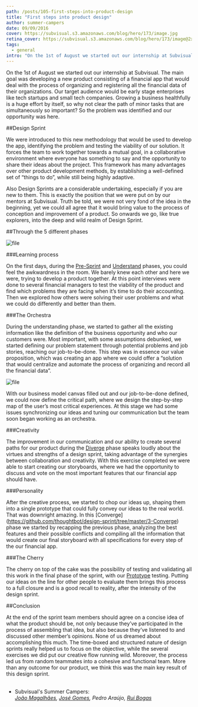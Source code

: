```yaml
---
path: /posts/105-first-steps-into-product-design
title: "First steps into product design"
author: summer-campers
date: 09/09/2016
cover: https://subvisual.s3.amazonaws.com/blog/hero/173/image.jpg
retina_cover: https://subvisual.s3.amazonaws.com/blog/hero/173/image@2x.jpg
tags:
  - general
intro: "On the 1st of August we started out our internship at Subvisual. The main goal was developing a new product consisting of a financial app that would  deal with the process of organizing and registering all the financial data of their organizations. Our target audience would be early stage enterprises like tech startups and small tech companies. Growing a business healthfully is a huge effort by itself, so why not clear the path of minor tasks that are simultaneously so important? So the problem was identified and our opportunity was here."
---
```


On the 1st of August we started out our internship at Subvisual. The main goal was developing a new product consisting of a financial app that would  deal with the process of organizing and registering all the financial data of their organizations. Our target audience would be early stage enterprises like tech startups and small tech companies. Growing a business healthfully is a huge effort by itself, so why not clear the path of minor tasks that are simultaneously so important? So the problem was identified and our opportunity was here.
 
##Design Sprint

We were introduced to this new methodology that would be used to develop the app,  identifying the problem and testing the viability of our solution. It forces the team to work together towards a mutual goal, in a collaborative environment where everyone has something to say and the opportunity to share their ideas about the project. This framework has many advantages over other product development methods, by establishing a well-defined set of “things to do”, while still being highly adaptive.

Also Design Sprints are a considerable undertaking, especially if you are new to them. This is exactly the position that we were put on by our mentors at Subvisual. Truth be told, we were not very fond of the idea in the beginning, yet we could all agree that it would bring value to the process of conception and improvement of a product. So onwards we go, like true explorers, into the deep and wild realm of Design Sprint.

##Through the 5 different phases

![file](https://subvisual.s3.amazonaws.com/blog/post_image/176/original.png)

###Learning process

On the first days, during the [Pre-Sprint](https://github.com/thoughtbot/design-sprint/tree/master/0-Pre-Sprint) and [Understand](https://github.com/thoughtbot/design-sprint/tree/master/1-Understand) phases, you could feel the awkwardness in the room. We barely knew each other and here we were, trying to develop a product together. At this point interviews were done to several financial managers to test the viability of the product and find which problems they are facing when it’s time to do their accounting. Then we explored how others were solving their user problems and what we could do differently and better than them.

###The Orchestra

During the understanding phase, we started to gather all the existing information like the definition of the business opportunity and who our customers were. Most important, with some assumptions debunked, we started defining our problem statement through potential problems and job stories, reaching our job-to-be-done. This step was in essence our value proposition, which was creating an app where we could offer a “solution that would centralize and automate the process of organizing and record all the financial data”.

![file](https://subvisual.s3.amazonaws.com/blog/post_image/177/original.JPG)

With our business model canvas filled out and our job-to-be-done defined, we could now define the critical path, where we design the step-by-step map of the user’s most critical experiences. At this stage we had some issues synchronizing our ideas and tuning our communication but the team soon began working as an orchestra.

###Creativity

The improvement in our communication and our ability to create several paths for our product during the [Diverge](https://github.com/thoughtbot/design-sprint/tree/master/2-Diverge) phase speaks loudly about the virtues and strengths of a design sprint, taking advantage of the synergies between collaboration and creativity. With this exercise completed we were able to start creating our storyboards, where we had the opportunity to discuss and vote on the most important features that our financial app should have.
 
###Personality

After the creative process, we started to chop our ideas up, shaping them into a single prototype that could fully convey our ideas to the real world. That was downright amazing. In this [Converge] (https://github.com/thoughtbot/design-sprint/tree/master/3-Converge) phase we started by recapping the previous phase, analyzing the best features and their possible conflicts and compiling all the information that would create our final storyboard with all specifications for every step of the our financial app.
 
###The Cherry

The cherry on top of the cake was the possibility of testing and validating all this work in the final phase of the sprint, with our [Prototype](https://github.com/thoughtbot/design-sprint/tree/master/4-Prototype) testing. Putting our ideas on the line for other people to evaluate them brings this process to a full closure and is a good recall to reality, after the intensity of the design sprint.

##Conclusion

At the end of the sprint team members should agree on a concise idea of what the product should be, not only because they’ve participated in the process of assembling that idea, but also because they’ve listened to and discussed other member’s opinions.
None of us dreamed about accomplishing this much. The time-boxed and structured nature of design sprints really helped us to focus on the objective, while the several exercises we did put our creative flow running wild. Moreover, the process led us from random teammates into a cohesive and functional team. More than any outcome for our product, we think this was the main key result of this design sprint.
<br/>
<br/>
- Subvisual's Summer Campers:<br/>
*[João Magalhães](https://twitter.com/joaomamag), [José Gomes](https://twitter.com/gomesjfs), Pedro Araújo, [Rui Bogas](https://twitter.com/bogasrui)*
